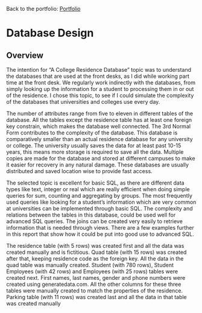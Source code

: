 Back to the portfolio:
[Portfolio](https://s-bishnoi.github.io/shubham-bishnoi/)

# Database Design

## Overview

The intention for “A College Residence Database” topic was to understand the databases that are used at the front desks, as I did while working part time at the front desk. We regularly work indirectly with the databases, from simply looking up the information for a student to processing them in or out of the residence. I chose this topic, to see if I could simulate the complexity of the databases that universities and colleges use every day.

The number of attributes range from five to eleven in different tables of the database. All the tables except the residence table has at least one foreign key constrain, which makes the database well connected. The 3rd Normal Form contributes to the complexity of the database. This database is comparatively smaller than an actual residence database for any university or college. The university usually saves the data for at least past 10-15 years, this means more storage is required to save all the data. Multiple copies are made for the database and stored at different campuses to make it easier for recovery in any natural damage. These databases are usually distributed and saved location wise to provide fast access.

The selected topic is excellent for basic SQL, as there are different data types like text, integer or real which are really efficient when doing simple queries for sum, counting and aggregating by groups. The most frequently used queries like looking for a student’s information which are very common at universities can be implemented through basic SQL. The complexity and relations between the tables in this database, could be used well for advanced SQL queries. The joins can be created very easily to retrieve information that is needed through views. There are a few examples further in this report that show how it could be put into good use to advanced SQL.

The residence table (with 5 rows) was created first and all the data was created manually and is fictitious. Quad table (with 15 rows) was created after that, keeping residence code as the foreign key. All the data in the quad table was manually created. Student (with 780 rows), Student Employees (with 42 rows) and Employees (with 25 rows) tables were created next. First names, last names, gender and phone numbers were created using generatedata.com. All the other columns for these three tables were manually created to match the properties of the residence. Parking table (with 11 rows) was created last and all the data in that table was created manually